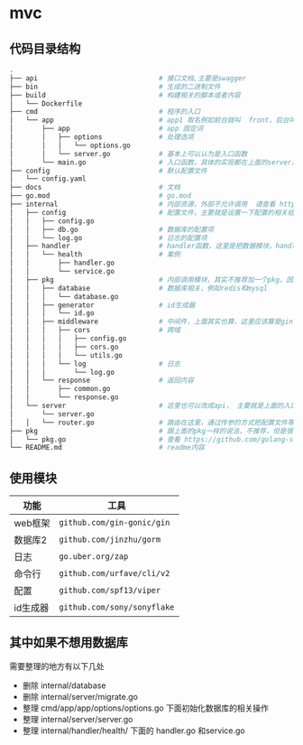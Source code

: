 # mvc

## 代码目录结构

```bash
.
├── api                              # 接口文档,主要是swagger
├── bin                              # 生成的二进制文件
├── build                            # 构建相关的脚本或者内容
│   └── Dockerfile
├── cmd                              # 程序的入口
│   └── app                          # app1 取名例如前台就叫  front，后台叫 backend，一个目录一个入口
│       ├── app                      # app 固定词
│       │   ├── options              # 处理选项
│       │   │   └── options.go
│       │   └── server.go            # 基本上可以认为是入口函数
│       └── main.go                  # 入口函数，具体的实现都在上面的server之中
├── config                           # 默认配置文件
│   └── config.yaml
├── docs                             # 文档
├── go.mod                           # go.mod
├── internal                         # 内部资源，外部不允许调用  请查看 https://golang.org/doc/go1.4#internalpackages
│   ├── config                       # 配置文件，主要就是设置一下配置的相关结构体之类
│   │   ├── config.go      
│   │   ├── db.go                    # 数据库的配置项
│   │   └── log.go                   # 日志的配置项
│   ├── handler                      # handler函数，这里是把数据模块，handler 放置一起
│   │   └── health                   # 案例
│   │       ├── handler.go
│   │       └── service.go
│   ├── pkg                          # 内部调用模块，其实不推荐加一个pkg，因为这样导入模块的时候 需要中间多加一个pkg字样，看个人习惯
│   │   ├── database                 # 数据库相关，例如redis和mysql
│   │   │   └── database.go
│   │   ├── generator                # id生成器
│   │   │   └── id.go
│   │   ├── middleware               # 中间件，上面其实也算，这里应该算是gin的使用工具
│   │   │   ├── cors                 # 跨域
│   │   │   │   ├── config.go
│   │   │   │   ├── cors.go
│   │   │   │   └── utils.go
│   │   │   └── log                  # 日志
│   │   │       └── log.go
│   │   └── response                 # 返回内容
│   │       ├── common.go
│   │       └── response.go
│   └── server                       # 这里也可以改成api， 主要就是上面的入口函数调用的地方，其他的函数主要作用是插件，这里是主要处理逻辑部分
│       └── server.go
│   │   └── router.go                # 路由在这里，通过传参的方式把配置文件等服务传到handler进行使用
├── pkg                              # 跟上面的pkg一样的说法，不推荐，但是很多代码库有这个习惯，看个人使用，这里是可以其他代码库进行调用
│   └── pkg.go                       # 查看 https://github.com/golang-standards/project-layout/issues/10 只看讨论即可
└── README.md                        # readme内容
```

## 使用模块

|功能|工具|
|---|---|
| web框架 | `github.com/gin-gonic/gin` |
| 数据库2 | `github.com/jinzhu/gorm` |
| 日志 | `go.uber.org/zap` |
| 命令行 | `github.com/urfave/cli/v2` |
| 配置 | `github.com/spf13/viper` |
| id生成器 | `github.com/sony/sonyflake` |

## 其中如果不想用数据库
需要整理的地方有以下几处

- 删除 internal/database
- 删除 internal/server/migrate.go
- 整理 cmd/app/app/options/options.go 下面初始化数据库的相关操作
- 整理 internal/server/server.go
- 整理 internal/handler/health/ 下面的 handler.go 和service.go
